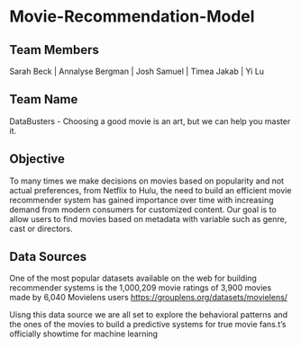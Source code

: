# Movie-Recommendation-Model 


## Team Members 

Sarah Beck | Annalyse Bergman | Josh Samuel | Timea Jakab | Yi Lu

## Team Name
DataBusters - Choosing a good movie is an art, but we can help you master it.

## Objective
To many times we make decisions on movies based on popularity and not actual preferences, from Netflix to Hulu, the need to build an efficient movie recommender system has gained importance over time with increasing demand from modern consumers for customized content. Our goal is to allow users to find movies based on metadata with variable such as genre, cast or directors.

## Data Sources

 One of the most popular datasets available on the web for building recommender systems is the 
 1,000,209 movie ratings of 3,900 movies made by 6,040 Movielens users
https://grouplens.org/datasets/movielens/ 

Uisng this data source we are all set to explore the behavioral patterns and the ones of the movies to build a predictive systems for true movie fans.t’s officially showtime for machine learning
